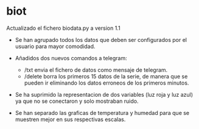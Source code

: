 # biot

Actualizado el fichero biodata.py a version 1.1

* Se han agrupado todos los datos que deben ser configurados por el usuario para mayor comodidad.
* Añadidos dos nuevos comandos a telegram:
  * /txt  envia el fichero de datos como mensaje de telegram.
  * /delete  borra los primeros 15 datos de la serie, de manera que se pueden ir eliminando los datos erroneos de los primeros minutos.

* Se ha suprimido la representacion de dos variables (luz roja y luz azul) ya que no se conectaron y solo mostraban ruido.
* Se han separado las graficas de temperatura y humedad para que se muestren mejor en sus respectivas escalas.
